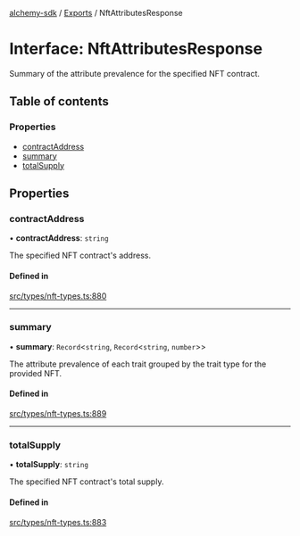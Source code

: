 [alchemy-sdk](../README.md) / [Exports](../modules.md) / NftAttributesResponse

# Interface: NftAttributesResponse

Summary of the attribute prevalence for the specified NFT contract.

## Table of contents

### Properties

- [contractAddress](NftAttributesResponse.md#contractaddress)
- [summary](NftAttributesResponse.md#summary)
- [totalSupply](NftAttributesResponse.md#totalsupply)

## Properties

### contractAddress

• **contractAddress**: `string`

The specified NFT contract's address.

#### Defined in

[src/types/nft-types.ts:880](https://github.com/alchemyplatform/alchemy-sdk-js/blob/89d639ce/src/types/nft-types.ts#L880)

___

### summary

• **summary**: `Record`<`string`, `Record`<`string`, `number`\>\>

The attribute prevalence of each trait grouped by the trait type for the
provided NFT.

#### Defined in

[src/types/nft-types.ts:889](https://github.com/alchemyplatform/alchemy-sdk-js/blob/89d639ce/src/types/nft-types.ts#L889)

___

### totalSupply

• **totalSupply**: `string`

The specified NFT contract's total supply.

#### Defined in

[src/types/nft-types.ts:883](https://github.com/alchemyplatform/alchemy-sdk-js/blob/89d639ce/src/types/nft-types.ts#L883)
